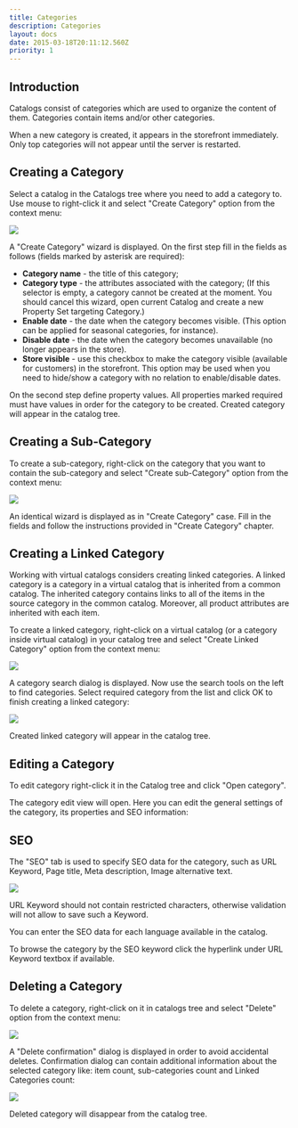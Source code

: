 ```yaml
---
title: Categories
description: Categories
layout: docs
date: 2015-03-18T20:11:12.560Z
priority: 1
---
```

## Introduction

Catalogs consist of categories which are used to organize the content of them. Categories contain items and/or other categories.

When a new category is created, it appears in the storefront immediately. Only top categories will not appear until the server is restarted.

## Creating a Category

Select a catalog in the Catalogs tree where you need to add a category to. Use mouse to right-click it and select "Create Category" option from the context menu:

<img src="../../../../assets/images/docs/021-add-category.png" />

A "Create Category" wizard is displayed. On the first step fill in the fields as follows (fields marked by asterisk are required):

* **Category name** - the title of this category;
* **Category type** - the attributes associated with the category; (If this selector is empty, a category cannot be created at the moment. You should cancel this wizard, open current Catalog and create a new Property Set targeting Category.)
* **Enable date** - the date when the category becomes visible. (This option can be applied for seasonal categories, for instance).
* **Disable date** - the date when the category becomes unavailable (no longer appears in the store).
* **Store visible** - use this checkbox to make the category visible (available for customers) in the storefront. This option may be used when you need to hide/show a category with no relation to enable/disable dates.

On the second step define property values. All properties marked required must have values in order for the category to be created. Created category will appear in the catalog tree.

## Creating a Sub-Category

To create a sub-category, right-click on the category that you want to contain the sub-category and select "Create sub-Category" option from the context menu:

<img src="../../../../assets/images/docs/023-create-sub-category.png" />

An identical wizard is displayed as in "Create Category" case. Fill in the fields and follow the instructions provided in "Create Category" chapter.

## Creating a Linked Category

Working with virtual catalogs considers creating linked categories. A linked category is a category in a virtual catalog that is inherited from a common catalog. The inherited category contains links to all of the items in the source category in the common catalog. Moreover, all product attributes are inherited with each item.

To create a linked category, right-click on a virtual catalog (or a category inside virtual catalog) in your catalog tree and select "Create Linked Category" option from the context menu:

<img src="../../../../assets/images/docs/025-create-linked-category.png" />

A category search dialog is displayed. Now use the search tools on the left to find categories. Select required category from the list and click OK to finish creating a linked category:

<img src="../../../../assets/images/docs/026-select-linked-category.PNG" />

Created linked category will appear in the catalog tree.

## Editing a Category

To edit category right-click it in the Catalog tree and click "Open category".

The category edit view will open. Here you can edit the general settings of the category, its properties and SEO information:

## SEO

The "SEO" tab is used to specify SEO data for the category, such as URL Keyword, Page title, Meta description, Image alternative text.

<img src="../../../../assets/images/docs/image2014-2-3 15_45_40.png" />

URL Keyword should not contain restricted characters, otherwise validation will not allow to save such a Keyword.

You can enter the SEO data for each language available in the catalog.

To browse the category by the SEO keyword click the hyperlink under URL Keyword textbox if available.

## Deleting a Category

To delete a category, right-click on it in catalogs tree and select "Delete" option from the context menu:

<img src="../../../../assets/images/docs/024-delete-a-category.png" />

A "Delete confirmation" dialog is displayed in order to avoid accidental deletes. Confirmation dialog can contain additional information about the selected category like: item count, sub-categories count and Linked Categories count:

<img src="../../../../assets/images/docs/ConfirmationCategoryDelete.PNG" />

Deleted category will disappear from the catalog tree.